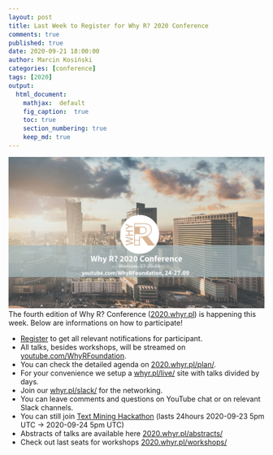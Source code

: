 ```yaml
---
layout: post
title: Last Week to Register for Why R? 2020 Conference
comments: true
published: true
date: 2020-09-21 18:00:00
author: Marcin Kosiński
categories: [conference]
tags: [2020]
output:
  html_document:
    mathjax:  default
    fig_caption:  true
    toc: true
    section_numbering: true
    keep_md: true
---
```


<img src="/images/fulls/whyr2020/updated_cover2020_small.jpg" class="fit image"> The fourth edition of Why R? Conference ([2020.whyr.pl](https://2020.whyr.pl/)) is happening this week. Below are informations on how to participate!

- [Register](https://2020.whyr.pl/register/) to get all relevant notifications for participant.
- All talks, besides workshops, will be streamed on [youtube.com/WhyRFoundation](http://youtube.com/WhyRFoundation).
- You can check the detailed agenda on [2020.whyr.pl/plan/](https://2020.whyr.pl/plan/).
- For your convenience we setup a [whyr.pl/live/](http://whyr.pl/live/) site with talks divided by days.
- Join our [whyr.pl/slack/](http://whyr.pl/slack/) for the networking.
- You can leave comments and questions on YouTube chat or on relevant Slack channels.
- You can still join [Text Mining Hackathon](https://2020.whyr.pl/hackathon/) (lasts 24hours 2020-09-23 5pm UTC -> 2020-09-24 5pm UTC)
- Abstracts of talks are available here [2020.whyr.pl/abstracts/](https://2020.whyr.pl/abstracts/)
- Check out last seats for workshops [2020.whyr.pl/workshops/](https://2020.whyr.pl/workshops/)
